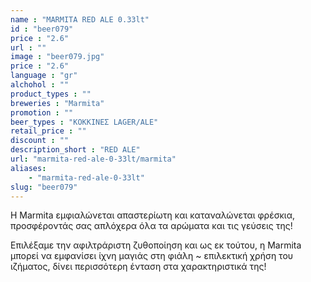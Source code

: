 ```yaml
---
name : "MARMITA RED ALE 0.33lt"
id : "beer079"
price : "2.6"
url : ""
image : "beer079.jpg"
price : "2.6"
language : "gr"
alchohol : ""
product_types : ""
breweries : "Marmita"
promotion : ""
beer_types : "ΚΟΚΚΙΝΕΣ LAGER/ALE"
retail_price : ""
discount : ""
description_short : "RED ALE"
url: "marmita-red-ale-0-33lt/marmita"
aliases: 
    - "marmita-red-ale-0-33lt"
slug: "beer079"
---
```


Η Marmita εμφιαλώνεται απαστερίωτη και καταναλώνεται φρέσκια, προσφέροντάς σας απλόχερα όλα τα αρώματα και τις γεύσεις της! 

Επιλέξαμε την αφιλτράριστη ζυθοποίηση και ως εκ τούτου, η Marmita μπορεί να εμφανίσει ίχνη μαγιάς στη φιάλη ~ επιλεκτική χρήση του ιζήματος, δίνει περισσότερη ένταση στα χαρακτηριστικά της!